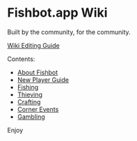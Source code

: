 
# Fishbot.app Wiki #

Built by the community, for the community.

[Wiki Editing Guide](/WikiGuide/README.md)

Contents:
- [About Fishbot](./About.md)
- [New Player Guide](./GettingStarted.md)
- [Fishing](./Fishing/README.md)
- [Thieving](./Thieving/README.md)
- [Crafting](./Crafting/README.md)
- [Corner Events](./CornerEvents/README.md)
- [Gambling](./Gambling/README.md)


Enjoy
